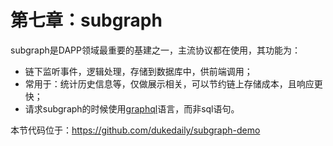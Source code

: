 # 第七章：subgraph
subgraph是DAPP领域最重要的基建之一，主流协议都在使用，其功能为：
- 链下监听事件，逻辑处理，存储到数据库中，供前端调用；
- 常用于：统计历史信息等，仅做展示相关，可以节约链上存储成本，且响应更快；
- 请求subgraph的时候使用[graphql](https://thegraph.com/docs/en/querying/graphql-api/)语言，而非sql语句。

本节代码位于：https://github.com/dukedaily/subgraph-demo

